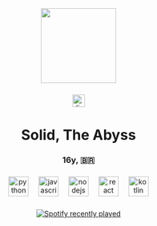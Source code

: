 <div align="center">
  <img height="150" src="https://cdn.discordapp.com/attachments/1249433619500630027/1344756629744390225/nso-needy-streamer.gif?ex=67c211b4&is=67c0c034&hm=cacd51db04f9d8a4dd7eae3a2001c366ce52d619b7776ddf00eee6ed2734d8d6&"  />
</div>

###

<div align="center">
  <a href="https://discord.com/users/1005328428750344293" target="_blank">
    <img src="https://img.shields.io/static/v1?message=Discord&logo=discord&label=&color=7289DA&logoColor=white&labelColor=&style=for-the-badge" height="25" alt="discord logo"  />
  </a>
</div>

###

<h1 align="center">Solid, The Abyss</h1>

###

<h3 align="center">16y, 🇧🇷</h3>

###

<div align="center">
  <img src="https://cdn.jsdelivr.net/gh/devicons/devicon/icons/python/python-original.svg" height="40" alt="python logo"  />
  <img width="12" />
  <img src="https://cdn.jsdelivr.net/gh/devicons/devicon/icons/javascript/javascript-original.svg" height="40" alt="javascript logo"  />
  <img width="12" />
  <img src="https://cdn.jsdelivr.net/gh/devicons/devicon/icons/nodejs/nodejs-original.svg" height="40" alt="nodejs logo"  />
  <img width="12" />
  <img src="https://cdn.jsdelivr.net/gh/devicons/devicon/icons/react/react-original.svg" height="40" alt="react logo"  />
  <img width="12" />
  <img src="https://cdn.jsdelivr.net/gh/devicons/devicon/icons/kotlin/kotlin-original.svg" height="40" alt="kotlin logo"  />
</div>

###

<div align="center">
  <a href="https://open.spotify.com/user/nz7k4cg0ujazohd45kb8f69o5">
    <img src="https://spotify-recently-played-readme.vercel.app/api?user=nz7k4cg0ujazohd45kb8f69o5&count=1&unique=true" alt="Spotify recently played"  />
  </a>
</div>

###
